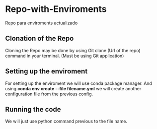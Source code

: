# Repo-with-Enviroments
Repo para enviroments actualizado

## Clonation of the Repo 
Cloning the Repo may be done by using Git clone (Url of the repo) command in your terminal. (Must be using Git application)

## Setting up the enviroment
For setting up the enviroment we will use conda package manager. 
And using **conda env create --file filename.yml** we will create another configuration file from the previous config. 

## Running the code
We will just use python command previous to the file name. 
